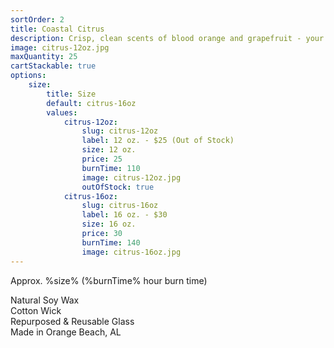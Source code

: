 ```yaml
---
sortOrder: 2
title: Coastal Citrus
description: Crisp, clean scents of blood orange and grapefruit - your daily dose of Vitamin "Sea"
image: citrus-12oz.jpg
maxQuantity: 25
cartStackable: true
options:
    size:
        title: Size
        default: citrus-16oz
        values:
            citrus-12oz:
                slug: citrus-12oz
                label: 12 oz. - $25 (Out of Stock)
                size: 12 oz.
                price: 25
                burnTime: 110
                image: citrus-12oz.jpg
                outOfStock: true
            citrus-16oz:
                slug: citrus-16oz
                label: 16 oz. - $30
                size: 16 oz.
                price: 30
                burnTime: 140
                image: citrus-16oz.jpg
---
```


Approx. %size% (%burnTime% hour burn time)<br>

Natural Soy Wax<br>
Cotton Wick<br>
Repurposed & Reusable Glass<br>
Made in Orange Beach, AL